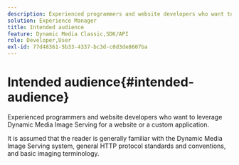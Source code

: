 ```yaml
---
description: Experienced programmers and website developers who want to leverage Dynamic Media Image Serving for a website or a custom application.
solution: Experience Manager
title: Intended audience
feature: Dynamic Media Classic,SDK/API
role: Developer,User
exl-id: 77d48361-5b33-4337-bc3d-c0d3de8607ba
---
```

# Intended audience{#intended-audience}

Experienced programmers and website developers who want to leverage Dynamic Media Image Serving for a website or a custom application.

It is assumed that the reader is generally familiar with the Dynamic Media Image Serving system, general HTTP protocol standards and conventions, and basic imaging terminology.
